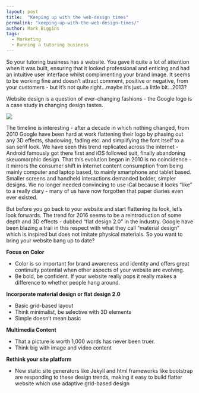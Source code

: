 ```yaml
---
layout: post
title:  "Keeping up with the web-design times"
permalink: "keeping-up-with-the-web-design-times/"
author: Mark Biggins
tags:
  - Marketing
  - Running a tutoring business
---
```

So your tutoring business has a website. You gave it quite a lot of attention when it was built, ensuring that it looked professional and enticing and had an intuitive user interface whilst complimenting your brand image. It seems to be working fine and doesn’t attract comment, positive or negative, from your customers - but it’s not quite right...maybe it’s just...a little bit...2013?

Website design is a question of ever-changing fashions - the Google logo is a case study in changing design tastes.

<a href="{{ site.static}}/img/blogs/google_logos.jpg" data-lightbox="lightbox" class="thumbnail" data-title="Google's logos over time">
  <img src="{{ site.static}}/img/blogs/google_logos.jpg" alt-text="Google's logos over time"/>
</a>

The timeline is interesting - after a decade in which nothing changed, from 2010 Google have been hard at work flattening their logo by phasing out any 3D effects, shadowing, fading etc. and simplifying the font itself to a san serif look. We have seen this trend replicated across the internet - Android famously got there first and iOS followed suit, finally abandoning skeuomorphic design. That this evolution began in 2010 is no coincidence - it mirrors the consumer shift in internet content consumption from being mainly computer and laptop based, to mainly smartphone and tablet based. Smaller screens and handheld interactions demanded bolder, simpler designs. We no longer needed convincing to use iCal because it looks “like” to a really diary - many of us have now forgotten that paper diaries even ever existed.

But before you go back to your website and start flattening its look, let’s look forwards. The trend for 2016 seems to be a reintroduction of some depth and 3D effects - dubbed “flat design 2.0” in the industry. Google have been blazing a trail in this respect with what they call “material design” which is inspired but does not imitate physical materials. So you want to bring your website bang up to date?

**Focus on Color**

- Color is so important for brand awareness and identity and offers great continuity potential when other aspects of your website are evolving.
- Be bold, be confident. If your website really pops it really makes a difference to whether people hang around.

**Incorporate material design or flat design 2.0**

- Basic grid-based layout
- Think minimalist, be selective with 3D elements
- Simple doesn’t mean basic

**Multimedia Content**

- That a picture is worth 1,000 words has never been truer.
- Think big with image and video content

**Rethink your site platform**

- New static site generators like Jekyll and html frameworks like bootstrap are responding to these design trends, making it easy to build flatter website which use adaptive grid-based design
